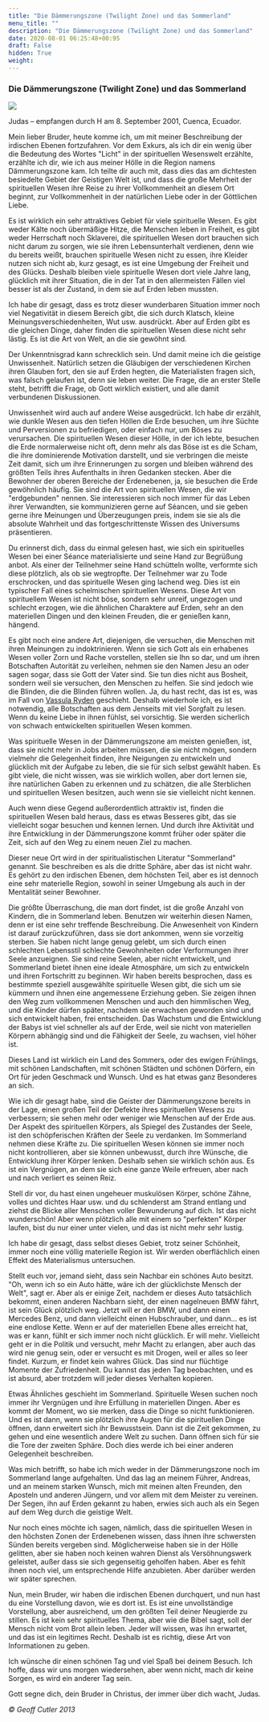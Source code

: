 ```yaml
---
title: "Die Dämmerungszone (Twilight Zone) und das Sommerland"
menu_title: ""
description: "Die Dämmerungszone (Twilight Zone) und das Sommerland"
date: 2020-08-01 06:25:48+00:95
draft: False
hidden: True
weight:
---
```

### Die Dämmerungszone (Twilight Zone) und das Sommerland

![](/aktuelle-botschaften/aktuelle-botschaften-in-reihenfolge-des-datums/aktuelle-botschaften-2001/de-summerland.jpg)

Judas – empfangen durch H am 8. September 2001, Cuenca, Ecuador.

Mein lieber Bruder, heute komme ich, um mit meiner Beschreibung der irdischen Ebenen fortzufahren. Vor dem Exkurs, als ich dir ein wenig über die Bedeutung des Wortes "Licht" in der spirituellen Wesenswelt erzählte, erzählte ich dir, wie ich aus meiner Hölle in die Region namens Dämmerungszone kam. Ich teilte dir auch mit, dass dies das am dichtesten besiedelte Gebiet der Geistigen Welt ist, und dass die große Mehrheit der spirituellen Wesen ihre Reise zu ihrer Vollkommenheit an diesem Ort beginnt, zur Vollkommenheit in der natürlichen Liebe oder in der Göttlichen Liebe.

Es ist wirklich ein sehr attraktives Gebiet für viele spirituelle Wesen. Es gibt weder Kälte noch übermäßige Hitze, die Menschen leben in Freiheit, es gibt weder Herrschaft noch Sklaverei, die spirituellen Wesen dort brauchen sich nicht darum zu sorgen, wie sie ihren Lebensunterhalt verdienen, denn wie du bereits weißt, brauchen spirituelle Wesen nicht zu essen, ihre Kleider nutzen sich nicht ab, kurz gesagt, es ist eine Umgebung der Freiheit und des Glücks. Deshalb bleiben viele spirituelle Wesen dort viele Jahre lang, glücklich mit ihrer Situation, die in der Tat in den allermeisten Fällen viel besser ist als der Zustand, in dem sie auf Erden leben mussten.

Ich habe dir gesagt, dass es trotz dieser wunderbaren Situation immer noch viel Negativität in diesem Bereich gibt, die sich durch Klatsch, kleine Meinungsverschiedenheiten, Wut usw. ausdrückt. Aber auf Erden gibt es die gleichen Dinge, daher finden die spirituellen Wesen diese nicht sehr lästig. Es ist die Art von Welt, an die sie gewöhnt sind.

Der Unkenntnisgrad kann schrecklich sein. Und damit meine ich die geistige Unwissenheit. Natürlich setzen die Gläubigen der verschiedenen Kirchen ihren Glauben fort, den sie auf Erden hegten, die Materialisten fragen sich, was falsch gelaufen ist, denn sie leben weiter. Die Frage, die an erster Stelle steht, betrifft die Frage, ob Gott wirklich existiert, und alle damit verbundenen Diskussionen.

Unwissenheit wird auch auf andere Weise ausgedrückt. Ich habe dir erzählt, wie dunkle Wesen aus den tiefen Höllen die Erde besuchen, um ihre Süchte und Perversionen zu befriedigen, oder einfach nur, um Böses zu verursachen. Die spirituellen Wesen dieser Hölle, in der ich lebte, besuchen die Erde normalerweise nicht oft, denn mehr als das Böse ist es die Scham, die ihre dominierende Motivation darstellt, und sie verbringen die meiste Zeit damit, sich um ihre Erinnerungen zu sorgen und bleiben während des größten Teils ihres Aufenthalts in ihren Gedanken stecken. Aber die Bewohner der oberen Bereiche der Erdenebenen, ja, sie besuchen die Erde gewöhnlich häufig. Sie sind die Art von spirituellen Wesen, die wir "erdgebunden" nennen. Sie interessieren sich noch immer für das Leben ihrer Verwandten, sie kommunizieren gerne auf Séancen, und sie geben gerne ihre Meinungen und Überzeugungen preis, indem sie sie als die absolute Wahrheit und das fortgeschrittenste Wissen des Universums präsentieren.

Du erinnerst dich, dass du einmal gelesen hast, wie sich ein spirituelles Wesen bei einer Séance materialisierte und seine Hand zur Begrüßung anbot. Als einer der Teilnehmer seine Hand schütteln wollte, verformte sich diese plötzlich, als ob sie wegtropfte. Der Teilnehmer war zu Tode erschrocken, und das spirituelle Wesen ging lachend weg. Dies ist ein typischer Fall eines schelmischen spirituellen Wesens. Diese Art von spirituellem Wesen ist nicht böse, sondern sehr unreif, ungezogen und schlecht erzogen, wie die ähnlichen Charaktere auf Erden, sehr an den materiellen Dingen und den kleinen Freuden, die er genießen kann, hängend.

Es gibt noch eine andere Art, diejenigen, die versuchen, die Menschen mit ihren Meinungen zu indoktrinieren. Wenn sie sich Gott als ein erhabenes Wesen voller Zorn und Rache vorstellen, stellen sie Ihn so dar, und um ihren Botschaften Autorität zu verleihen, nehmen sie den Namen Jesu an oder sagen sogar, dass sie Gott der Vater sind. Sie tun dies nicht aus Bosheit, sondern weil sie versuchen, den Menschen zu helfen. Sie sind jedoch wie die Blinden, die die Blinden führen wollen. Ja, du hast recht, das ist es, was im Fall von [Vassula Ryden](/aktuelle-botschaften/aktuelle-botschaften-in-reihenfolge-des-datums/aktuelle-botschaften-1995-1999/wenn-ein-medium-die-unwahrheit-channelt-ar-maria-25-november-1998/) geschieht. Deshalb wiederhole ich, es ist notwendig, alle Botschaften aus dem Jenseits mit viel Sorgfalt zu lesen. Wenn du keine Liebe in ihnen fühlst, sei vorsichtig. Sie werden sicherlich von schwach entwickelten spirituellen Wesen kommen.

Was spirituelle Wesen in der Dämmerungszone am meisten genießen, ist, dass sie nicht mehr in Jobs arbeiten müssen, die sie nicht mögen, sondern vielmehr die Gelegenheit finden, ihre Neigungen zu entwickeln und glücklich mit der Aufgabe zu leben, die sie für sich selbst gewählt haben. Es gibt viele, die nicht wissen, was sie wirklich wollen, aber dort lernen sie, ihre natürlichen Gaben zu erkennen und zu schätzen, die alle Sterblichen und spirituellen Wesen besitzen, auch wenn sie sie vielleicht nicht kennen.

Auch wenn diese Gegend außerordentlich attraktiv ist, finden die spirituellen Wesen bald heraus, dass es etwas Besseres gibt, das sie vielleicht sogar besuchen und kennen lernen. Und durch ihre Aktivität und ihre Entwicklung in der Dämmerungszone kommt früher oder später die Zeit, sich auf den Weg zu einem neuen Ziel zu machen.

Dieser neue Ort wird in der spiritualistischen Literatur "Sommerland" genannt. Sie beschreiben es als die dritte Sphäre, aber das ist nicht wahr. Es gehört zu den irdischen Ebenen, dem höchsten Teil, aber es ist dennoch eine sehr materielle Region, sowohl in seiner Umgebung als auch in der Mentalität seiner Bewohner.

Die größte Überraschung, die man dort findet, ist die große Anzahl von Kindern, die in Sommerland leben. Benutzen wir weiterhin diesen Namen, denn er ist eine sehr treffende Beschreibung. Die Anwesenheit von Kindern ist darauf zurückzuführen, dass sie dort ankommen, wenn sie vorzeitig sterben. Sie haben nicht lange genug gelebt, um sich durch einen schlechten Lebensstil schlechte Gewohnheiten oder Verformungen ihrer Seele anzueignen. Sie sind reine Seelen, aber nicht entwickelt, und Sommerland bietet ihnen eine ideale Atmosphäre, um sich zu entwickeln und ihren Fortschritt zu beginnen. Wir haben bereits besprochen, dass es bestimmte speziell ausgewählte spirituelle Wesen gibt, die sich um sie kümmern und ihnen eine angemessene Erziehung geben. Sie zeigen ihnen den Weg zum vollkommenen Menschen und auch den himmlischen Weg, und die Kinder dürfen später, nachdem sie erwachsen geworden sind und sich entwickelt haben, frei entscheiden. Das Wachstum und die Entwicklung der Babys ist viel schneller als auf der Erde, weil sie nicht von materiellen Körpern abhängig sind und die Fähigkeit der Seele, zu wachsen, viel höher ist.

Dieses Land ist wirklich ein Land des Sommers, oder des ewigen Frühlings, mit schönen Landschaften, mit schönen Städten und schönen Dörfern, ein Ort für jeden Geschmack und Wunsch. Und es hat etwas ganz Besonderes an sich.

Wie ich dir gesagt habe, sind die Geister der Dämmerungszone bereits in der Lage, einen großen Teil der Defekte ihres spirituellen Wesens zu verbessern; sie sehen mehr oder weniger wie Menschen auf der Erde aus. Der Aspekt des spirituellen Körpers, als Spiegel des Zustandes der Seele, ist den schöpferischen Kräften der Seele zu verdanken. Im Sommerland nehmen diese Kräfte zu. Die spirituellen Wesen können sie immer noch nicht kontrollieren, aber sie können unbewusst, durch ihre Wünsche, die Entwicklung ihrer Körper lenken. Deshalb sehen sie wirklich schön aus. Es ist ein Vergnügen, an dem sie sich eine ganze Weile erfreuen, aber nach und nach verliert es seinen Reiz.

Stell dir vor, du hast einen ungeheuer muskulösen Körper, schöne Zähne, volles und dichtes Haar usw. und du schlenderst am Strand entlang und ziehst die Blicke aller Menschen voller Bewunderung auf dich. Ist das nicht wunderschön! Aber wenn plötzlich alle mit einem so "perfekten" Körper laufen, bist du nur einer unter vielen, und das ist nicht mehr sehr lustig.

Ich habe dir gesagt, dass selbst dieses Gebiet, trotz seiner Schönheit, immer noch eine völlig materielle Region ist. Wir werden oberflächlich einen Effekt des Materialismus untersuchen.

Stellt euch vor, jemand sieht, dass sein Nachbar ein schönes Auto besitzt. "Oh, wenn ich so ein Auto hätte, wäre ich der glücklichste Mensch der Welt", sagt er. Aber als er einige Zeit, nachdem er dieses Auto tatsächlich bekommt, einen anderen Nachbarn sieht, der einen nagelneuen BMW fährt, ist sein Glück plötzlich weg. Jetzt will er den BMW, und dann einen Mercedes Benz, und dann vielleicht einen Hubschrauber, und dann... es ist eine endlose Kette. Wenn er auf der materiellen Ebene alles erreicht hat, was er kann, fühlt er sich immer noch nicht glücklich. Er will mehr. Vielleicht geht er in die Politik und versucht, mehr Macht zu erlangen, aber auch das wird nie genug sein, oder er versucht es mit Drogen, weil er alles so leer findet. Kurzum, er findet kein wahres Glück. Das sind nur flüchtige Momente der Zufriedenheit. Du kannst das jeden Tag beobachten, und es ist absurd, aber trotzdem will jeder dieses Verhalten kopieren.

Etwas Ähnliches geschieht im Sommerland. Spirituelle Wesen suchen noch immer ihr Vergnügen und ihre Erfüllung in materiellen Dingen. Aber es kommt der Moment, wo sie merken, dass die Dinge so nicht funktionieren. Und es ist dann, wenn sie plötzlich ihre Augen für die spirituellen Dinge öffnen, dann erweitert sich ihr Bewusstsein. Dann ist die Zeit gekommen, zu gehen und eine wesentlich andere Welt zu suchen. Dann öffnen sich für sie die Tore der zweiten Sphäre. Doch dies werde ich bei einer anderen Gelegenheit beschreiben.

Was mich betrifft, so habe ich mich weder in der Dämmerungszone noch im Sommerland lange aufgehalten. Und das lag an meinem Führer, Andreas, und an meinem starken Wunsch, mich mit meinen alten Freunden, den Aposteln und anderen Jüngern, und vor allem mit dem Meister zu vereinen. Der Segen, ihn auf Erden gekannt zu haben, erwies sich auch als ein Segen auf dem Weg durch die geistige Welt.

Nur noch eines möchte ich sagen, nämlich, dass die spirituellen Wesen in den höchsten Zonen der Erdenebenen wissen, dass ihnen ihre schwersten Sünden bereits vergeben sind. Möglicherweise haben sie in der Hölle gelitten, aber sie haben noch keinen wahren Dienst als Versöhnungswerk geleistet, außer dass sie sich gegenseitig geholfen haben. Aber es fehlt ihnen noch viel, um entsprechende Hilfe anzubieten. Aber darüber werden wir später sprechen.

Nun, mein Bruder, wir haben die irdischen Ebenen durchquert, und nun hast du eine Vorstellung davon, wie es dort ist. Es ist eine unvollständige Vorstellung, aber ausreichend, um den größten Teil deiner Neugierde zu stillen. Es ist kein sehr spirituelles Thema, aber wie die Bibel sagt, soll der Mensch nicht vom Brot allein leben. Jeder will wissen, was ihn erwartet, und das ist ein legitimes Recht. Deshalb ist es richtig, diese Art von Informationen zu geben.

Ich wünsche dir einen schönen Tag und viel Spaß bei deinem Besuch. Ich hoffe, dass wir uns morgen wiedersehen, aber wenn nicht, mach dir keine Sorgen, es wird ein anderer Tag sein.

Gott segne dich, dein Bruder in Christus, der immer über dich wacht, Judas.

*© Geoff Cutler 2013*
